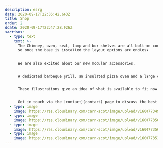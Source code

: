 ```yaml
---
description: esrg
date: 2020-09-17T22:56:42.663Z
title: Shop
order: 2
ddate: 2020-09-17T22:47:28.026Z
sections:
  - type: text
    text: >-
      The Chimney, oven, seat, lamp and box shelves are all bolt-on components,
      so once the base is installed the layout options are endless 


      We are also excited about our new modular accessories. 


      A dedicated barbeque grill, an insulated pizza oven and a large cantilevered table are in development for 2021


      These illustrations give an idea of what is available to fit now


      Get in touch via the [contact](contact) page to discuss the best layout for your site
  - type: image
    image: https://res.cloudinary.com/carn-scot/image/upload/v1600773492/carn.scot%20page%202/chim_solo_box_2x2_display_isa4eu.jpg
  - type: image
    image: https://res.cloudinary.com/carn-scot/image/upload/v1600773509/carn.scot%20page%202/chim_module_2seat_3x2_jrqrsr.jpg
  - type: image
    image: https://res.cloudinary.com/carn-scot/image/upload/v1600773509/carn.scot%20page%202/chim_module_2seat_4x2_display_cwoqgl.jpg
  - type: image
    image: https://res.cloudinary.com/carn-scot/image/upload/v1600773510/carn.scot%20page%202/chim_module_full_4x2_display_mkorkb.jpg
---
```

